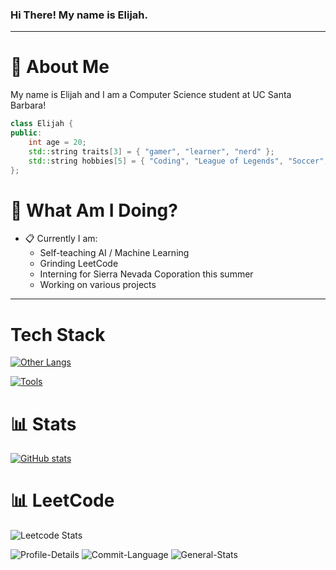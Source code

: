 ### Hi There! My name is Elijah.
-----
# :postbox: About Me
My name is Elijah and I am a Computer Science student at UC Santa Barbara!

```c++
class Elijah {
public:
    int age = 20;
    std::string traits[3] = { "gamer", "learner", "nerd" };
    std::string hobbies[5] = { "Coding", "League of Legends", "Soccer", "Basketball", "Reading" };
};
```
# :round_pushpin: What Am I Doing?
- :clipboard: Currently I am:
  - Self-teaching AI / Machine Learning
  - Grinding LeetCode
  - Interning for Sierra Nevada Coporation this summer
  - Working on various projects
-----

# Tech Stack

[![Other Langs](https://skillicons.dev/icons?i=python,js,nodejs,html,css,cpp,c&theme=dark)](https://skillicons.dev)

[![Tools](https://skillicons.dev/icons?i=vscode,heroku,github&theme=dark)](https://skillicons.dev)

# :bar_chart: Stats
[![GitHub stats](https://github-readme-stats.vercel.app/api?username=elijahelephant)](https://github.com/anuraghazra/github-readme-stats)
# :bar_chart: LeetCode
![Leetcode Stats](https://leetcard.jacoblin.cool/williamsej26)

![Profile-Details](http://github-profile-summary-cards.vercel.app/api/cards/profile-details?username=elijahelephant&theme=github_dark)
![Commit-Language](http://github-profile-summary-cards.vercel.app/api/cards/most-commit-language?username=elijahelephant&theme=github_dark)
![General-Stats](http://github-profile-summary-cards.vercel.app/api/cards/stats?username=elijahelephant&theme=github_darl)
